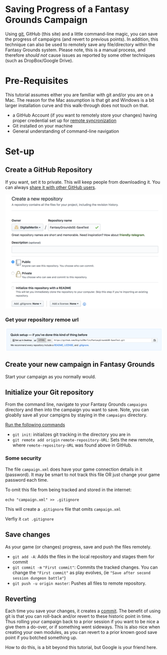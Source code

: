# Saving Progress of a Fantasy Grounds Campaign

Using [git](https://en.wikipedia.org/wiki/Git), GitHub (this site) and a little command-line magic, you can save the progress of campaigns (and revert to previous points). In addition, this technique can also be used to remotely save any file/directory within the Fantasy Grounds system. Please note, this is a manual process, and therefore _should not_ cause issues as reported by some other techniques (such as DropBox/Google Drive).

# Pre-Requisites

This tutorial assumes either you are familiar with git and/or you are on a Mac. The reason for the Mac assumption is that git and Windows is a bit larger installation curve and this walk-through does not touch on that.

- a GitHub Account (if you want to remotely store your changes) having proper credential set up for [remote syncronization](https://help.github.com/articles/adding-a-new-ssh-key-to-your-github-account/)
- Git installed on your machine
- General understanding of command-line navigation

# Set-up

## Create a GitHub Repository

If you want, set it to private. This will keep people from downloading it. You can always [share it with other GitHub users](https://help.github.com/articles/inviting-collaborators-to-a-personal-repository/).

![Repository Set-up](https://github.com/DigitalMerlin/FantasyGroundsLibrary/blob/master/images/github-repository.png)

### Get your repository remoe url

![Repository URL](https://github.com/DigitalMerlin/FantasyGroundsLibrary/blob/master/images/repository-url.png)

## Create your new campaign in Fantasy Grounds

Start your campaign as you normally would.

## Initialize your Git repository

From the command line, navigate to your Fantasy Grounds `campaigns` directory and then into the campaign you want to save. Note, you can gloablly save all your campigns by staying in the `campaigns` directory.

[Run the following commands](https://help.github.com/articles/adding-an-existing-project-to-github-using-the-command-line/)

- `git init`: initializes git tracking in the directory you are in
- `git remote add origin` `remote-repository-URL`: Sets the new remote, where `remote-repository-URL` was found above in GitHub.

### Some security

The file `campaign.xml` does have your game connection details in it (password). It may be smart to not track this file OR just change your game password each time. 

To omit this file from being tracked and stored in the internet:

`echo "campaign.xml" >> .gitignore`

This will create a `.gitignore` file that omits `campaign.xml`

Verfiy it `cat .gitignore`

## Save changes

As your game (or changes) progress, save and push the files remotely.

- `git add -A`: Adds the files in the local repository and stages them for commit
- `git commit -m` `"First commit"`: Commits the tracked changes. You can change the `"First commit"` as play evolves, (ie `"Save after second session dungeon battle"`)
- `git push -u origin master`: Pushes all files to remote repository.

## Reverting

Each time you save your changes, it creates a [commit](https://stackoverflow.com/questions/43970559/what-is-exactly-meaning-of-commit-command-in-git). The benefit of using git is that you can roll-back and/or revert to these historic point in time. Thus rolling your campaign back to a prior session if you want to be nice a give them a do-over, or if something went sideways. This is also nice when creating your own modules, as you can revert to a prior known good save point if you botched something up.

How to do this, is a bit beyond this tutorial, but Google is your friend here.







